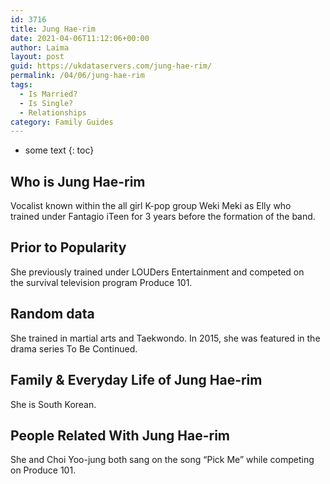 ```yaml
---
id: 3716
title: Jung Hae-rim
date: 2021-04-06T11:12:06+00:00
author: Laima
layout: post
guid: https://ukdataservers.com/jung-hae-rim/
permalink: /04/06/jung-hae-rim
tags:
  - Is Married?
  - Is Single?
  - Relationships
category: Family Guides
---
```


* some text
{: toc}


## Who is Jung Hae-rim
                  
                  
                  
Vocalist known within the all girl K-pop group Weki Meki as Elly who trained under Fantagio iTeen for 3 years before the formation of the band.
                  
              
            
              
            
                
                
                
## Prior to Popularity
                  
                  
                  
She previously trained under LOUDers Entertainment and competed on the survival television program Produce 101.
                  
              
            
              
            
                
                
                
## Random data
                  
                  
                  
She trained in martial arts and Taekwondo. In 2015, she was featured in the drama series To Be Continued.
                  
              
            
              
            
                
                
                
## Family & Everyday Life of Jung Hae-rim
                  
                  
                  
She is South Korean.
                  
              
            
              
            
                
                
                
## People Related With Jung Hae-rim
                  
                  
                  
She and Choi Yoo-jung both sang on the song &#8220;Pick Me&#8221; while competing on Produce 101.
                  
              
            
              
            
                
              
            
              
              
            
            
              
            
          
          
          